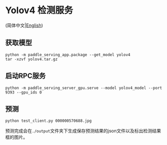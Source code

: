 # Yolov4 检测服务

(简体中文|[English](README.md))

## 获取模型

```
python -m paddle_serving_app.package --get_model yolov4
tar -xzvf yolov4.tar.gz
```

## 启动RPC服务

```
python -m paddle_serving_server_gpu.serve --model yolov4_model --port 9393 --gpu_ids 0
```

## 预测

```
python test_client.py 000000570688.jpg
```

预测完成会在`./output`文件夹下生成保存预测结果的json文件以及标出检测结果框的图片。
